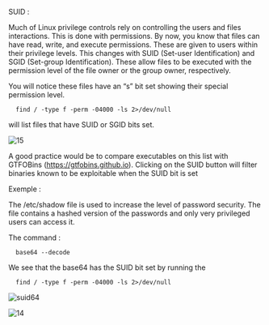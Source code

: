 SUID :

Much of Linux privilege controls rely on controlling the users and files interactions. This is done with permissions. By now, you know that files can have read, write, and execute permissions. These are given to users within their privilege levels. This changes with SUID (Set-user Identification) and SGID (Set-group Identification). These allow files to be executed with the permission level of the file owner or the group owner, respectively.

You will notice these files have an “s” bit set showing their special permission level.

      find / -type f -perm -04000 -ls 2>/dev/null 
will list files that have SUID or SGID bits set.


![15](https://user-images.githubusercontent.com/94765997/162626966-ebd9a3cb-82cf-43ef-9f73-b071536ac49c.png)


A good practice would be to compare executables on this list with GTFOBins (https://gtfobins.github.io). Clicking on the SUID button will filter binaries known to be exploitable when the SUID bit is set


Exemple : 

The /etc/shadow file is used to increase the level of password security. The file contains a hashed version of the passwords and only very privileged users can access it.


The command :
      
      base64 --decode 
                     
 We see that the base64  has the SUID bit set by running the 
 
      find / -type f -perm -04000 -ls 2>/dev/null
  
  
 
![suid64](https://user-images.githubusercontent.com/94765997/162627310-93ebe67e-ed44-4fd4-be47-d5ea78c01ff8.png)



![14](https://user-images.githubusercontent.com/94765997/162627534-d7bee33d-d976-4792-af16-0aa1db62efae.png)
